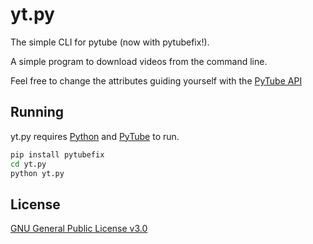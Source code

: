 # yt.py

The simple CLI for pytube (now with pytubefix!).

A simple program to download videos from the command line.

Feel free to change the attributes guiding yourself with the [PyTube API]

## Running

yt.py requires [Python] and [PyTube] to run.

```sh
pip install pytubefix
cd yt.py
python yt.py
```

## License
[GNU General Public License v3.0]

[//]: # (These are reference links used in the body of this note and get stripped out when the markdown processor does its job. There is no need to format nicely because it shouldn't be seen. Thanks SO - http://stackoverflow.com/questions/4823468/store-comments-in-markdown-syntax)

   [PyTube]: <https://pytube.io/en/latest/user/install.html>
   [PyTube API]: <https://pytube.io/en/latest/index.html>
   [Python]: <https://www.python.org/>
   [public repository]: https://github.com/patriciogtrz/ast
   [GNU General Public License v3.0]: <https://choosealicense.com/licenses/gpl-3.0/>
